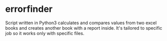 # errorfinder
Script written in Python3 calculates and compares values from two excel books and creates another book with a report inside. It's tailored to specific job so it works only with specific files.
